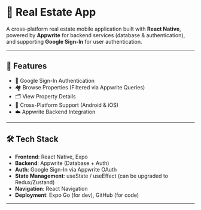 # 🏡 Real Estate App

A cross-platform real estate mobile application built with **React Native**, powered by **Appwrite** for backend services (database & authentication), and supporting **Google Sign-In** for user authentication.

---

## 📱 Features

- 🔐 Google Sign-In Authentication
- 🏘️ Browse Properties (Filtered via Appwrite Queries)
- 🗂️ View Property Details
- 🧭 Cross-Platform Support (Android & iOS)
- ☁️ Appwrite Backend Integration

---

## 🛠️ Tech Stack

- **Frontend**: React Native, Expo
- **Backend**: Appwrite (Database + Auth)
- **Auth**: Google Sign-In via Appwrite OAuth
- **State Management**: useState / useEffect (can be upgraded to Redux/Zustand)
- **Navigation**: React Navigation
- **Deployment**: Expo Go (for dev), GitHub (for code)

---

